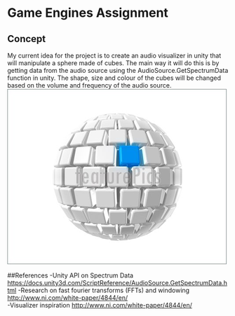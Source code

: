 # Game Engines Assignment
## Concept
My current idea for the project is to create an audio visualizer in unity that will manipulate a sphere made of cubes. The main way it will do this is by getting data from the audio source using the AudioSource.GetSpectrumData function in unity. The shape, size and colour of the cubes will be changed based on the volume and frequency of the audio source. 
![](Images/CubeSphere.jpg)





##References
-Unity API on Spectrum Data https://docs.unity3d.com/ScriptReference/AudioSource.GetSpectrumData.html
-Research on fast fourier transforms (FFTs) and windowing
http://www.ni.com/white-paper/4844/en/  
-Visualizer inspiration
http://www.ni.com/white-paper/4844/en/
